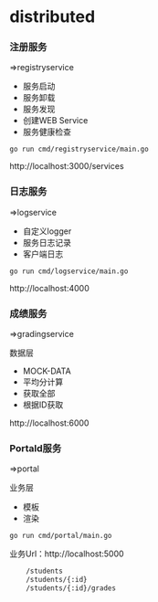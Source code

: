 # distributed

### 注册服务

=>registryservice

- 服务启动
- 服务卸载
- 服务发现
- 创建WEB Service
- 服务健康检查

```shell
go run cmd/registryservice/main.go
```

http://localhost:3000/services

### 日志服务

=>logservice

- 自定义logger
- 服务日志记录
- 客户端日志

```shell
go run cmd/logservice/main.go
```

http://localhost:4000

### 成绩服务

=>gradingservice

数据层

- MOCK-DATA
- 平均分计算
- 获取全部
- 根据ID获取

http://localhost:6000

### Portald服务

=>portal

业务层

- 模板
- 渲染

```shell
go run cmd/portal/main.go
```



业务Url：http://localhost:5000

```html
	/students
	/students/{:id}
	/students/{:id}/grades
```

